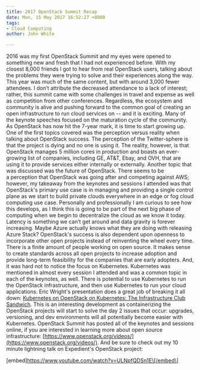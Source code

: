 ```yaml
---
title: 2017 OpenStack Summit Recap
date: Mon, 15 May 2017 16:52:27 +0000
tags:
- Cloud Computing
author: John White

---
```

2016 was my first OpenStack Summit and my eyes were opened to something new and fresh that I had not experienced before. With my closest 8,000 friends I got to hear from real OpenStack users, talking about the problems they were trying to solve and their experiences along the way. This year was much of the same content, but with around 3,000 fewer attendees. I don’t attribute the decreased attendance to a lack of interest; rather, this summit came with some challenges in travel and expense as well as competition from other conferences. Regardless, the ecosystem and community is alive and pushing forward to the common goal of creating an open infrastructure to run cloud services on -- and it is exciting. Many of the keynote speeches focused on the maturation cycle of the community. As OpenStack has now hit the 7-year mark, it is time to start growing up. One of the first topics covered was the perception versus reality when talking about OpenStack success. The perception of the Twitter-sphere is that the project is dying and no one is using it. The reality, however, is that OpenStack manages 5 million cores in production and boasts an ever-growing list of companies, including GE, AT&T, Ebay, and OVH, that are using it to provide services either internally or externally. Another topic that was discussed was the future of OpenStack. There seems to be a perception that OpenStack was going after and competing against AWS; however, my takeaway from the keynotes and sessions I attended was that OpenStack's primary use case is in managing and providing a single control plane as we start to build private clouds everywhere in an edge or fog cloud computing use case. Personally and professionally I am curious to see how this develops, as I think this is going to be part of the next big phase of computing when we begin to decentralize the cloud as we know it today. Latency is something we can’t get around and data gravity is forever increasing. Maybe Azure actually knows what they are doing with releasing Azure Stack? OpenStack's success is also dependent upon openness to incorporate other open projects instead of reinventing the wheel every time. There is a finite amount of people working on open source. It makes sense to create standards across all open projects to increase adoption and provide long-term feasibility for the companies that are early adopters. And, it was hard not to notice the focus on Kubernetes. Kubernetes was mentioned in almost every session I attended and was a common topic in each of the keynotes, as well. There is potential to use Kubernetes to run the OpenStack infrastructure, and then use Kubernetes to run your cloud applications. Eric Wright's presentation does a great job of breaking it all down: [Kubernetes on OpenStack on Kubernetes: The Infrastructure Club Sandwich](https://www.openstack.org/videos/boston-2017/kubernetes-on-openstack-on-kubernetes-the-infrastructure-club-sandwich). This is an interesting development as containerizing the OpenStack projects will start to solve the day 2 issues that occur: upgrades, versioning, and dev environments will all potentially become easier with Kubernetes. OpenStack Summit has posted all of the keynotes and sessions online, if you are interested in learning more about open source infrastructure: [https://www.openstack.org/videos/](https://www.openstack.org/videos/). And be sure to check out my 10 minute lightning talk on Expedient's OpenStack project:

\[embed\]https://www.youtube.com/watch?v=ULNpfQDSn1E\[/embed\]